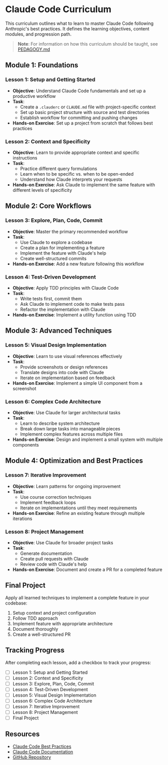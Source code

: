 # Claude Code Curriculum

This curriculum outlines what to learn to master Claude Code following Anthropic's best practices. It defines the learning objectives, content modules, and progression path.

> **Note**: For information on how this curriculum should be taught, see [PEDAGOGY.md](./PEDAGOGY.md)

## Module 1: Foundations

### Lesson 1: Setup and Getting Started
- **Objective**: Understand Claude Code fundamentals and set up a productive workflow
- **Task**: 
  - Create a `.clauderc` or `CLAUDE.md` file with project-specific context
  - Set up basic project structure with source and test directories
  - Establish workflow for committing and pushing changes
- **Hands-on Exercise**: Set up a project from scratch that follows best practices

### Lesson 2: Context and Specificity
- **Objective**: Learn to provide appropriate context and specific instructions
- **Task**:
  - Practice different query formulations 
  - Learn when to be specific vs. when to be open-ended
  - Understand how Claude interprets your requests
- **Hands-on Exercise**: Ask Claude to implement the same feature with different levels of specificity

## Module 2: Core Workflows

### Lesson 3: Explore, Plan, Code, Commit
- **Objective**: Master the primary recommended workflow
- **Task**:
  - Use Claude to explore a codebase
  - Create a plan for implementing a feature
  - Implement the feature with Claude's help
  - Create well-structured commits
- **Hands-on Exercise**: Add a new feature following this workflow

### Lesson 4: Test-Driven Development
- **Objective**: Apply TDD principles with Claude Code
- **Task**:
  - Write tests first, commit them
  - Ask Claude to implement code to make tests pass
  - Refactor the implementation with Claude
- **Hands-on Exercise**: Implement a utility function using TDD

## Module 3: Advanced Techniques

### Lesson 5: Visual Design Implementation
- **Objective**: Learn to use visual references effectively
- **Task**:
  - Provide screenshots or design references
  - Translate designs into code with Claude
  - Iterate on implementation based on feedback
- **Hands-on Exercise**: Implement a simple UI component from a screenshot

### Lesson 6: Complex Code Architecture
- **Objective**: Use Claude for larger architectural tasks
- **Task**:
  - Learn to describe system architecture
  - Break down large tasks into manageable pieces
  - Implement complex features across multiple files
- **Hands-on Exercise**: Design and implement a small system with multiple components

## Module 4: Optimization and Best Practices

### Lesson 7: Iterative Improvement
- **Objective**: Learn patterns for ongoing improvement
- **Task**:
  - Use course correction techniques
  - Implement feedback loops
  - Iterate on implementations until they meet requirements
- **Hands-on Exercise**: Refine an existing feature through multiple iterations

### Lesson 8: Project Management
- **Objective**: Use Claude for broader project tasks
- **Task**:
  - Generate documentation
  - Create pull requests with Claude
  - Review code with Claude's help
- **Hands-on Exercise**: Document and create a PR for a completed feature

## Final Project

Apply all learned techniques to implement a complete feature in your codebase:
1. Setup context and project configuration
2. Follow TDD approach
3. Implement feature with appropriate architecture
4. Document thoroughly
5. Create a well-structured PR

## Tracking Progress

After completing each lesson, add a checkbox to track your progress:

- [ ] Lesson 1: Setup and Getting Started
- [ ] Lesson 2: Context and Specificity
- [ ] Lesson 3: Explore, Plan, Code, Commit
- [ ] Lesson 4: Test-Driven Development
- [ ] Lesson 5: Visual Design Implementation
- [ ] Lesson 6: Complex Code Architecture
- [ ] Lesson 7: Iterative Improvement
- [ ] Lesson 8: Project Management
- [ ] Final Project

## Resources

- [Claude Code Best Practices](https://www.anthropic.com/engineering/claude-code-best-practices)
- [Claude Code Documentation](https://docs.anthropic.com/en/docs/agents-and-tools/claude-code/overview)
- [GitHub Repository](https://github.com/anthropics/claude-code)